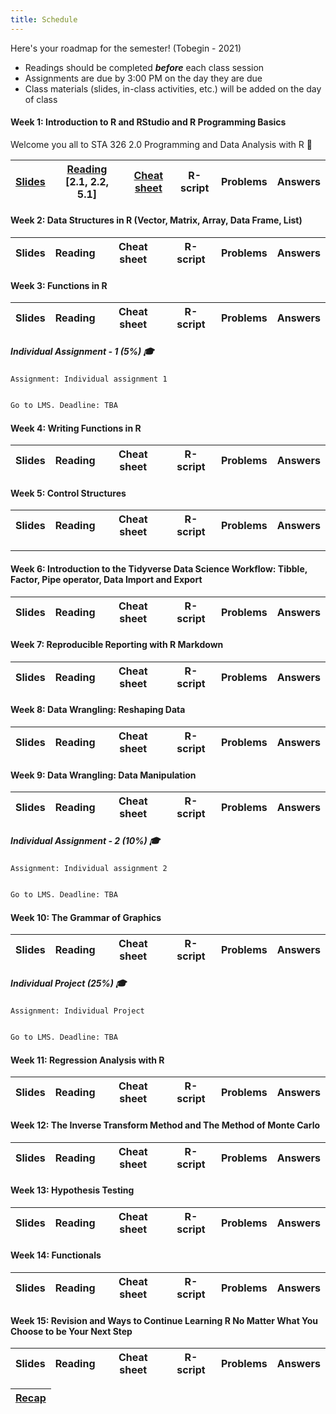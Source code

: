 ```yaml
---
title: Schedule
---
```


Here's your roadmap for the semester! (Tobegin - 2021)

- <i class="fas fa-book-reader"></i> Readings should be completed ***before*** each class session
- <i class="fas fa-laptop-code"></i> Assignments are due by 3:00 PM on the day they are due
- <i class="fas fa-university"></i></a> Class materials (slides, in-class activities, etc.) will be added on the day of class


#### Week 1: Introduction to R and RStudio and R Programming Basics

Welcome you all to STA 326 2.0 Programming and Data Analysis with R :clap:

|[Slides](/2021/week1/l12021.html)    	|  [Reading](https://rstudio-education.github.io/hopr/basics.html) [2.1, 2.2, 5.1]  	|  [Cheat sheet](/cheatsheets/baser.pdf) 	| R-script | Problems 	| Answers |
|:-:	|:-:	|:-:	|:-:	|:-:	| :-:	|


#### Week 2: Data Structures in R (Vector, Matrix, Array, Data Frame, List) 

|Slides    	|  Reading  	|  Cheat sheet 	| R-script | Problems 	| Answers |
|:-:	|:-:	|:-:	|:-:	|:-:	| :-:	|

#### Week 3: Functions in R 

|Slides    	|  Reading  	|  Cheat sheet 	| R-script | Problems 	| Answers |
|:-:	|:-:	|:-:	|:-:	|:-:	| :-:	|

##### Individual Assignment - 1 (5%) 🎓

```{r class.source="watch-out"}
Assignment: Individual assignment 1
```

```diff

Go to LMS. Deadline: TBA

```

#### Week 4: Writing Functions in R 

|Slides    	|  Reading  	|  Cheat sheet 	| R-script | Problems 	| Answers |
|:-:	|:-:	|:-:	|:-:	|:-:	| :-:	|

#### Week 5: Control Structures 

|Slides    	|  Reading  	|  Cheat sheet 	| R-script | Problems 	| Answers |
|:-:	|:-:	|:-:	|:-:	|:-:	| :-:	|

----------------------------------------------------------------------------------


#### Week 6: Introduction to the Tidyverse Data Science Workflow: Tibble, Factor, Pipe operator, Data Import and Export

|Slides    	|  Reading  	|  Cheat sheet 	| R-script | Problems 	| Answers |
|:-:	|:-:	|:-:	|:-:	|:-:	| :-:	|



#### Week 7: Reproducible Reporting with R Markdown


|Slides    	|  Reading  	|  Cheat sheet 	| R-script | Problems 	| Answers |
|:-:	|:-:	|:-:	|:-:	|:-:	| :-:	|



#### Week 8: Data Wrangling: Reshaping Data


|Slides    	|  Reading  	|  Cheat sheet 	| R-script | Problems 	| Answers |
|:-:	|:-:	|:-:	|:-:	|:-:	| :-:	|


#### Week 9: Data Wrangling: Data Manipulation


|Slides    	|  Reading  	|  Cheat sheet 	| R-script | Problems 	| Answers |
|:-:	|:-:	|:-:	|:-:	|:-:	| :-:	|


##### Individual Assignment - 2 (10%) 🎓

```{r class.source="watch-out"}
Assignment: Individual assignment 2
```

```diff

Go to LMS. Deadline: TBA

```


#### Week 10: The Grammar of Graphics

|Slides    	|  Reading  	|  Cheat sheet 	| R-script | Problems 	| Answers |
|:-:	|:-:	|:-:	|:-:	|:-:	| :-:	|



##### Individual Project (25%) 🎓

```{r class.source="watch-out"}
Assignment: Individual Project
```

```diff

Go to LMS. Deadline: TBA

```

#### Week 11:  Regression Analysis with R



|Slides    	|  Reading  	|  Cheat sheet 	| R-script | Problems 	| Answers |
|:-:	|:-:	|:-:	|:-:	|:-:	| :-:	|


#### Week 12: The Inverse Transform Method and The Method of Monte Carlo

|Slides    	|  Reading  	|  Cheat sheet 	| R-script | Problems 	| Answers |
|:-:	|:-:	|:-:	|:-:	|:-:	| :-:	|

#### Week 13: Hypothesis Testing

|Slides    	|  Reading  	|  Cheat sheet 	| R-script | Problems 	| Answers |
|:-:	|:-:	|:-:	|:-:	|:-:	| :-:	|

#### Week 14: Functionals

|Slides    	|  Reading  	|  Cheat sheet 	| R-script | Problems 	| Answers |
|:-:	|:-:	|:-:	|:-:	|:-:	| :-:	|


#### Week 15: Revision and Ways to Continue Learning R No Matter What You Choose to be Your Next Step

|Slides    	|  Reading  	|  Cheat sheet 	| R-script | Problems 	| Answers |
|:-:	|:-:	|:-:	|:-:	|:-:	| :-:	|



|[Recap](/slides/recap.pdf)   	|  
|:-:	|


